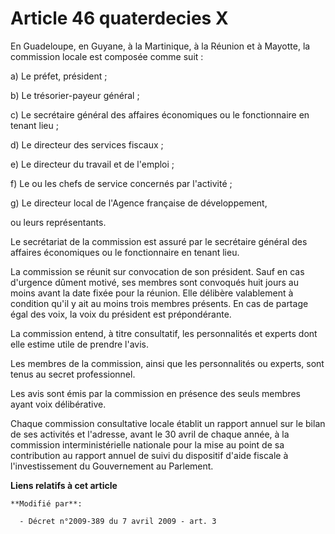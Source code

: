 # Article 46 quaterdecies X

En Guadeloupe, en Guyane, à la Martinique, à la Réunion et à Mayotte, la commission locale est composée comme suit :

a) Le préfet, président ;

b) Le trésorier-payeur général ;

c) Le secrétaire général des affaires économiques ou le fonctionnaire en tenant lieu ;

d) Le directeur des services fiscaux ;

e) Le directeur du travail et de l'emploi ;

f) Le ou les chefs de service concernés par l'activité ;

g) Le directeur local de l'Agence française de développement,

ou leurs représentants.

Le secrétariat de la commission est assuré par le secrétaire général des affaires économiques ou le fonctionnaire en tenant
lieu.

La commission se réunit sur convocation de son président. Sauf en cas d'urgence dûment motivé, ses membres sont convoqués
huit jours au moins avant la date fixée pour la réunion. Elle délibère valablement à condition qu'il y ait au moins trois
membres présents. En cas de partage égal des voix, la voix du président est prépondérante.

La commission entend, à titre consultatif, les personnalités et experts dont elle estime utile de prendre l'avis.

Les membres de la commission, ainsi que les personnalités ou experts, sont tenus au secret professionnel.

Les avis sont émis par la commission en présence des seuls membres ayant voix délibérative.

Chaque commission consultative locale établit un rapport annuel sur le bilan de ses activités et l'adresse, avant le 30 avril
de chaque année, à la commission interministérielle nationale pour la mise au point de sa contribution au rapport annuel de
suivi du dispositif d'aide fiscale à l'investissement du Gouvernement au Parlement.

**Liens relatifs à cet article**

	**Modifié par**:

	  - Décret n°2009-389 du 7 avril 2009 - art. 3
